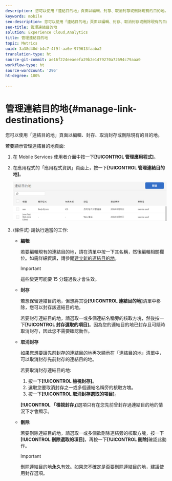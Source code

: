 ```yaml
---
description: 您可以使用「連結目的地」頁面以編輯、封存、取消封存或刪除現有的目的地。
keywords: mobile
seo-description: 您可以使用「連結目的地」頁面以編輯、封存、取消封存或刪除現有的目的地。
seo-title: 管理連結目的地
solution: Experience Cloud,Analytics
title: 管理連結目的地
topic: Metrics
uuid: 3a38d40d-b4c7-4f9f-aa6e-979613faaba2
translation-type: ht
source-git-commit: ae16f224eeaeefa29b2e1479270a72694c79aaa0
workflow-type: ht
source-wordcount: '296'
ht-degree: 100%

---
```



# 管理連結目的地{#manage-link-destinations}

您可以使用「連結目的地」頁面以編輯、封存、取消封存或刪除現有的目的地。

若要顯示管理連結目的地頁面:

1. 在 Mobile Services 使用者介面中按一下&#x200B;**[!UICONTROL 管理應用程式]**。
1. 在應用程式的「應用程式資訊」頁面上，按一下&#x200B;**[!UICONTROL 管理連結目的地]**。

   ![連結目的地](assets/link_destinations_list.png)

1. (條件式) 請執行適當的工作:

   * **編輯**

      若要編輯現有的連結目的地，請在清單中按一下其名稱，然後編輯相關欄位。如需詳細資訊，請參閱[建立新的連結目的地](/help/using/acquisition-main/c-manage-link-destinations/t-create-new-app-deep-link-destination.md)。

      >[!IMPORTANT]
      >
      >這些變更可能要 15 分鐘過後才會生效。

   * **封存**

      若想保留連結目的地，但想將其從&#x200B;**[!UICONTROL 連結目的地]**&#x200B;清單中移除，您可以封存該連結目的地。

      若要封存連結目的地，請選取一或多個連結名稱旁的核取方塊，然後按一下&#x200B;**[!UICONTROL 封存選取的項目]**。因為您的連結目的地已封存且可隨時取消封存，因此您不需要確認動作。

   * **取消封存**

      如果您想要讓先前封存的連結目的地再次顯示在「連結目的地」清單中，可以取消封存先前封存的連結目的地。

      若要取消封存連結目的地:

      1. 按一下&#x200B;**[!UICONTROL 檢視封存]**。
      1. 選取您要取消封存之一或多個連結名稱旁的核取方塊。
      1. 按一下&#x200B;**[!UICONTROL 取消封存選取的項目]**。

      **[!UICONTROL 「檢視封存」]**&#x200B;選項只有在您先前曾封存過連結目的地的情況下才會顯示。

   * **刪除**

      若要刪除連結目的地，請選取一或多個欲刪除連結旁的核取方塊，按一下&#x200B;**[!UICONTROL 刪除選取的項目]**，再按一下&#x200B;**[!UICONTROL 刪除]**&#x200B;確認此動作。

      >[!IMPORTANT]
      >
      >刪除連結目的地&#x200B;**永久**&#x200B;有效。如果您不確定是否要刪除連結目的地，建議使用封存選項。



